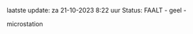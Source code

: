 laatste update: 
za 21-10-2023  8:22   uur 
Status: FAALT - geel - 
<div class="service Y">microstation</div>